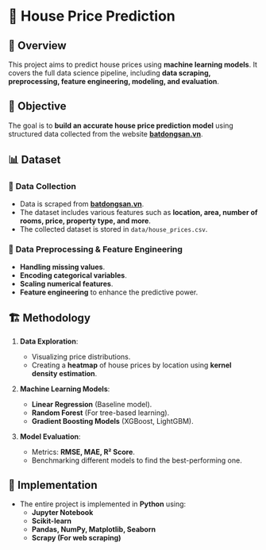 
# 🏡 House Price Prediction

## 📌 Overview
This project aims to predict house prices using **machine learning models**. It covers the full data science pipeline, including **data scraping, preprocessing, feature engineering, modeling, and evaluation**. 

## 🎯 Objective
The goal is to **build an accurate house price prediction model** using structured data collected from the website **[batdongsan.vn](https://batdongsan.vn/ban-nha/)**.

## 📊 Dataset
### 📌 **Data Collection**
- Data is scraped from **[batdongsan.vn](https://batdongsan.vn/ban-nha/)**.
- The dataset includes various features such as **location, area, number of rooms, price, property type, and more**.
- The collected dataset is stored in `data/house_prices.csv`.

### 📌 **Data Preprocessing & Feature Engineering**
- **Handling missing values**.
- **Encoding categorical variables**.
- **Scaling numerical features**.
- **Feature engineering** to enhance the predictive power.

## 🏗️ Methodology
1. **Data Exploration**:
   - Visualizing price distributions.
   - Creating a **heatmap** of house prices by location using **kernel density estimation**.
  
2. **Machine Learning Models**:
   - **Linear Regression** (Baseline model).
   - **Random Forest** (For tree-based learning).
   - **Gradient Boosting Models** (XGBoost, LightGBM).

3. **Model Evaluation**:
   - Metrics: **RMSE, MAE, R² Score**.
   - Benchmarking different models to find the best-performing one.

## 🚀 Implementation
- The entire project is implemented in **Python** using:
  - **Jupyter Notebook**
  - **Scikit-learn**
  - **Pandas, NumPy, Matplotlib, Seaborn**
  - **Scrapy (For web scraping)**
